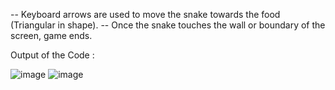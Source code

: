 -- Keyboard arrows are used to move the snake towards the food (Triangular in shape).
-- Once the snake touches the wall or boundary of the screen, game ends.

Output of the Code :


![image](https://user-images.githubusercontent.com/96438261/179356740-dc2275ce-ddfa-4e27-a85c-a52e2aafdc3c.png)
![image](https://user-images.githubusercontent.com/96438261/179356792-0483947c-b3bd-42b3-8e2c-5a8b6abec629.png)
